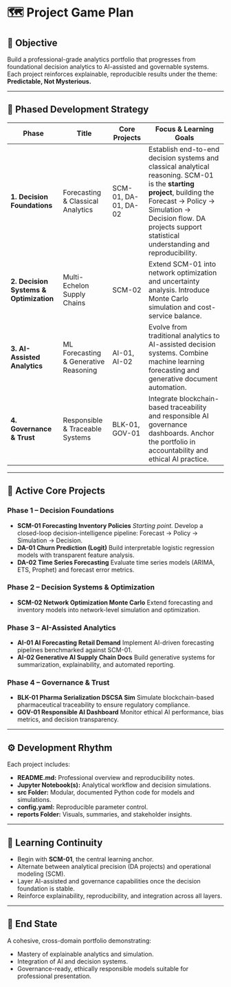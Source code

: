 # 🗺️ Project Game Plan

## 🎯 Objective

Build a professional-grade analytics portfolio that progresses from foundational decision analytics to AI-assisted and governable systems. Each project reinforces explainable, reproducible results under the theme: **Predictable, Not Mysterious.**

---

## 🧩 Phased Development Strategy

| Phase                                  | Title                                 | Core Projects        | Focus & Learning Goals                                                                                                                                                                                                                        |
| -------------------------------------- | ------------------------------------- | -------------------- | --------------------------------------------------------------------------------------------------------------------------------------------------------------------------------------------------------------------------------------------- |
| **1. Decision Foundations**            | Forecasting & Classical Analytics     | SCM-01, DA-01, DA-02 | Establish end-to-end decision systems and classical analytical reasoning. SCM-01 is the **starting project**, building the Forecast → Policy → Simulation → Decision flow. DA projects support statistical understanding and reproducibility. |
| **2. Decision Systems & Optimization** | Multi-Echelon Supply Chains           | SCM-02               | Extend SCM-01 into network optimization and uncertainty analysis. Introduce Monte Carlo simulation and cost-service balance.                                                                                                                  |
| **3. AI-Assisted Analytics**           | ML Forecasting & Generative Reasoning | AI-01, AI-02         | Evolve from traditional analytics to AI-assisted decision systems. Combine machine learning forecasting and generative document automation.                                                                                                   |
| **4. Governance & Trust**              | Responsible & Traceable Systems       | BLK-01, GOV-01       | Integrate blockchain-based traceability and responsible AI governance dashboards. Anchor the portfolio in accountability and ethical AI practice.                                                                                             |

---

## 🔧 Active Core Projects

### **Phase 1 – Decision Foundations**

* **SCM-01 Forecasting Inventory Policies**
  *Starting point.* Develop a closed-loop decision-intelligence pipeline: Forecast → Policy → Simulation → Decision.
* **DA-01 Churn Prediction (Logit)**
  Build interpretable logistic regression models with transparent feature analysis.
* **DA-02 Time Series Forecasting**
  Evaluate time series models (ARIMA, ETS, Prophet) and forecast error metrics.

### **Phase 2 – Decision Systems & Optimization**

* **SCM-02 Network Optimization Monte Carlo**
  Extend forecasting and inventory models into network-level simulation and optimization.

### **Phase 3 – AI-Assisted Analytics**

* **AI-01 AI Forecasting Retail Demand**
  Implement AI-driven forecasting pipelines benchmarked against SCM-01.
* **AI-02 Generative AI Supply Chain Docs**
  Build generative systems for summarization, explainability, and automated reporting.

### **Phase 4 – Governance & Trust**

* **BLK-01 Pharma Serialization DSCSA Sim**
  Simulate blockchain-based pharmaceutical traceability to ensure regulatory compliance.
* **GOV-01 Responsible AI Dashboard**
  Monitor ethical AI performance, bias metrics, and decision transparency.

---

## ⚙️ Development Rhythm

Each project includes:

* **README.md:** Professional overview and reproducibility notes.
* **Jupyter Notebook(s):** Analytical workflow and decision simulations.
* **src Folder:** Modular, documented Python code for models and simulations.
* **config.yaml:** Reproducible parameter control.
* **reports Folder:** Visuals, summaries, and stakeholder insights.

---

## 🧠 Learning Continuity

* Begin with **SCM-01**, the central learning anchor.
* Alternate between analytical precision (DA projects) and operational modeling (SCM).
* Layer AI-assisted and governance capabilities once the decision foundation is stable.
* Reinforce explainability, reproducibility, and integration across all layers.

---

## 🏁 End State

A cohesive, cross-domain portfolio demonstrating:

* Mastery of explainable analytics and simulation.
* Integration of AI and decision systems.
* Governance-ready, ethically responsible models suitable for professional presentation.
